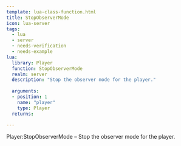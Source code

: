 ```yaml
---
template: lua-class-function.html
title: StopObserverMode
icon: lua-server
tags:
  - lua
  - server
  - needs-verification
  - needs-example
lua:
  library: Player
  function: StopObserverMode
  realm: server
  description: "Stop the observer mode for the player."
  
  arguments:
  - position: 1
    name: "player"
    type: Player
  returns:
    
---
```


<div class="lua__search__keywords">
Player:StopObserverMode &#x2013; Stop the observer mode for the player.
</div>
